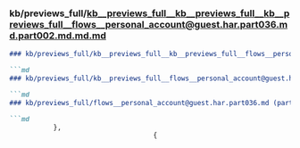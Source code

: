 ### kb/previews_full/kb__previews_full__kb__previews_full__kb__previews_full__flows__personal_account@guest.har.part036.md.part002.md.md.md

```md
### kb/previews_full/kb__previews_full__kb__previews_full__flows__personal_account@guest.har.part036.md.part002.md.md

```md
### kb/previews_full/kb__previews_full__flows__personal_account@guest.har.part036.md.part002.md

```md
### kb/previews_full/flows__personal_account@guest.har.part036.md (part 002)

```md
           },
                                    {
    
```

```

```

```

```
